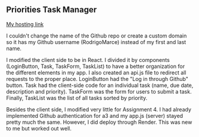 ## Priorities Task Manager

[My hosting link](https://a4-rodrigomarce.onrender.com)

I couldn't change the name of the Github repo or create a custom domain so it has my Github username (RodrigoMarce) instead of my first and last name.  

I modified the client side to be in React. I divided it by components (LoginButton, Task, TaskForm, TaskList) to have a better organization for the different elements in my app. I also created an api.js file to redirect all requests to the proper place. LoginButton had the "Log in through Github" button. Task had the client-side code for an individual task (name, due date, description and priority). TaskForm was the form for users to submit a task. Finally, TaskList was the list of all tasks sorted by priority.  

Besides the client side, I modified very little for Assignment 4. I had already implemented Github authentication for a3 and my app.js (server) stayed pretty much the same. However, I did deploy through Render. This was new to me but worked out well.
